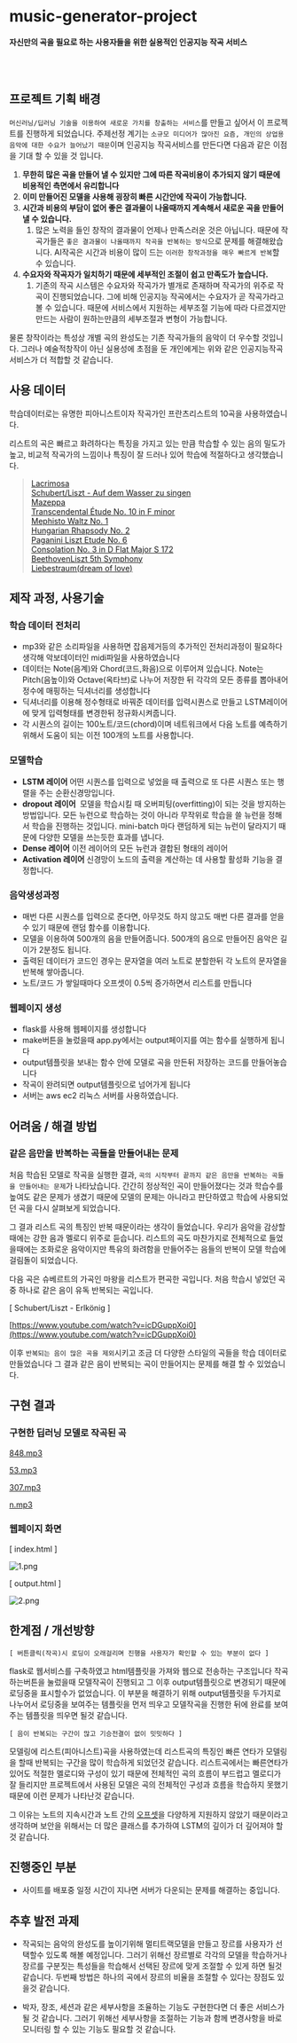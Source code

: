 # music-generator-project
**자신만의 곡을 필요로 하는 사용자들을 위한 실용적인 인공지능 작곡 서비스**

<br><br>

## 프로젝트 기획 배경

`머신러닝/딥러닝 기술을 이용하여 새로운 가치를 창출하는 서비스`를 만들고 싶어서 이 프로젝트를 진행하게 되었습니다. 주제선정 계기는 `소규모 미디어가 많아진 요즘, 개인의 상업용 음악에 대한 수요가 늘어났기 때문`이며 인공지능 작곡서비스를 만든다면 다음과 같은 이점을 기대 할 수 있을 것 입니다.

1. **무한히 많은 곡을 만들어 낼 수 있지만 그에 따른 작곡비용이 추가되지 않기 때문에 비용적인 측면에서 유리합니다**
2. **이미 만들어진 모델을 사용해 굉장히 빠른 시간안에 작곡이 가능합니다.**
3. **시간과 비용의 부담이 없어 좋은 결과물이 나올때까지 계속해서 새로운 곡을 만들어 낼 수 있습니다.**
    1. 많은 노력을 들인 창작의 결과물이 언제나 만족스러운 것은 아닙니다. 때문에 작곡가들은 `좋은 결과물이 나올때까지 작곡을 반복하는 방식`으로 문제를 해결해왔습니다. AI작곡은 시간과 비용이 많이 드는 `이러한 창작과정을 매우 빠르게 반복`할 수 있습니다. 
4. **수요자와 작곡자가 일치하기 때문에 세부적인 조절이 쉽고 만족도가 높습니다.**
    1. 기존의 작곡 시스템은 수요자와 작곡가가 별개로 존재하며 작곡가의 위주로 작곡이 진행되었습니다. 그에 비해 인공지능 작곡에서는 수요자가 곧 작곡가라고 볼 수 있습니다. 때문에 서비스에서 지원하는 세부조절 기능에 따라 다르겠지만 만드는 사람이 원하는만큼의 세부조절과 변형이 가능합니다.

물론 창작이라는 특성상 개별 곡의 완성도는 기존 작곡가들의 음악이 더 우수할 것입니다. 그러나 예술적창작이 아닌 실용성에 초점을 둔 개인에게는 위와 같은 인공지능작곡 서비스가 더 적합할 것 같습니다.

## 사용 데이터

학습데이터로는 유명한 피아니스트이자 작곡가인 프란츠리스트의 10곡을 사용하였습니다. 

리스트의 곡은 빠르고 화려하다는 특징을 가지고 있는 만큼 학습할 수 있는 음의 밀도가 높고, 비교적 작곡가의 느낌이나 특징이 잘 드러나 있어 학습에 적절하다고 생각했습니다.

> [Lacrimosa](https://www.youtube.com/watch?v=rKl4B75td70)  
[Schubert/Liszt - Auf dem Wasser zu singen](https://www.youtube.com/watch?v=hrOxzR5VvYk)  
[Mazeppa](https://www.youtube.com/watch?v=K9BQ1ylApto)  
[Transcendental Étude No. 10 in F minor](https://www.youtube.com/watch?v=uDbZ-AcgmDE)  
[Mephisto Waltz No. 1](https://www.youtube.com/watch?v=6fiDT1ZkdYo)  
[Hungarian Rhapsody No. 2](https://www.youtube.com/watch?v=wkNccP146Hk)  
[Paganini Liszt Etude No. 6](https://www.youtube.com/watch?v=7Blf8Y527DY)  
[Consolation No. 3 in D Flat Major S 172](https://www.youtube.com/watch?v=CS58YQaVIaA)  
[BeethovenLiszt 5th Symphony](https://www.youtube.com/watch?v=ANTk-mX-G4Q)  
[Liebestraum(dream of love)](https://www.youtube.com/watch?v=5sVNk-fSKRQ)  
> 

## 제작 과정, 사용기술

### 학습 데이터 전처리

- mp3와 같은 소리파일을 사용하면 잡음제거등의 추가적인 전처리과정이 필요하다 생각해 악보데이터인 midi파일을 사용하였습니다
- 데이터는 Note(음계)와 Chord(코드,화음)으로 이루어져 있습니다. Note는 Pitch(음높이)와 Octave(옥타브)로 나누어 저장한 뒤 각각의 모든 종류를 뽑아내어 정수에 매핑하는 딕셔너리를 생성합니다
- 딕셔너리를 이용해 정수형태로 바꿔준 데이터를 입력시퀀스로 만들고 LSTM레이어에 맞게 입력형태를 변경한뒤 정규화시켜줍니다.
- 각 시퀀스의 길이는 100노트/코드(chord)이며 네트워크에서 다음 노트를 예측하기 위해서 도움이 되는 이전 100개의 노트를 사용합니다.

### 모델학습

- **LSTM 레이어**
어떤 시퀀스를 입력으로 넣었을 때 출력으로 또 다른 시퀀스 또는 행렬을 주는 순환신경망입니다.
- **dropout 레이어** 
모델을 학습시킬 때 오버피팅(overfitting)이 되는 것을 방지하는 방법입니다. 모든 뉴런으로 학습하는 것이 아니라 무작위로 학습을 쓸 뉴런을 정해서 학습을 진행하는 것입니다. mini-batch 마다 랜덤하게 되는 뉴런이 달라지기 때문에 다양한 모델을 쓰는듯한 효과를 냅니다.
- **Dense 레이어**
이전 레이어의 모든 뉴런과 결합된 형태의 레이어
- **Activation 레이어**
신경망이 노드의 출력을 계산하는 데 사용할 활성화 기능을 결정합니다.

### 음악생성과정

- 매번 다른 시퀀스를 입력으로 준다면, 아무것도 하지 않고도 매번 다른 결과를 얻을 수 있기 때문에 랜덤 함수를 이용합니다.
- 모델을 이용하여 500개의 음을 만들어줍니다. 500개의 음으로 만들어진 음악은 길이가 2분정도 됩니다.
- 출력된 데이터가 코드인 경우는 문자열을 여러 노트로 분할한뒤 각 노트의 문자열을 반복해 쌓아줍니다.
- 노트/코드 가 쌓일때마다 오프셋이 0.5씩 증가하면서 리스트를 만듭니다

### 웹페이지 생성

- flask를 사용해 웹페이지를 생성합니다
- make버튼을 눌렀을때 app.py에서는 output페이지를 여는 함수를 실행하게 됩니다
- output템플릿을 보내는 함수 안에 모델로 곡을 만든뒤 저장하는 코드를 만들어놓습니다
- 작곡이 완려되면 output템플릿으로 넘어가게 됩니다
- 서버는 aws ec2 리눅스 서버를 사용하였습니다.

## 어려움 / 해결 방법

### **같은 음만을 반복하는 곡들을 만들어내는 문제**

처음 학습된 모델로 작곡을 실행한 결과, `곡의 시작부터 끝까지 같은 음만을 반복하는 곡들을 만들어내는 문제`가 나타났습니다. 간간히 정상적인 곡이 만들어졌다는 것과 학습수를 높여도 같은 문제가 생겼기 때문에 모델의 문제는 아니라고 판단하였고 학습에 사용되었던 곡을 다시 살펴보게 되었습니다. 

그 결과 리스트 곡의 특징인 반복 때문이라는 생각이 들었습니다. 우리가 음악을 감상할 때에는 강한 음과 멜로디 위주로 듣습니다. 리스트의 곡도 마찬가지로 전체적으로 들었을때에는 조화로운 음악이지만 특유의 화려함을 만들어주는 음들의 반복이 모델 학습에 걸림돌이 되었습니다.

다음 곡은 슈베르트의 가곡인 마왕을 리스트가 편곡한 곡입니다. 처음 학습시 넣었던 곡 중 하나로 같은 음이 유독 반복되는 곡입니다.

[ Schubert/Liszt - Erlkönig ]

[https://www.youtube.com/watch?v=icDGuppXoi0](https://www.youtube.com/watch?v=icDGuppXoi0)

이후 `반복되는 음이 많은 곡을 제외`시키고 조금 더 다양한 스타일의 곡들을 학습 데이터로 만들었습니다 그 결과 같은 음이 반복되는 곡이 만들어지는 문제를 해결 할 수 있었습니다.

## 구현 결과

### **구현한 딥러닝 모델로 작곡된 곡**

[848.mp3](https://s3-us-west-2.amazonaws.com/secure.notion-static.com/0e206766-0209-4f39-8a7e-f6317e39624c/848.mp3)

[53.mp3](https://s3-us-west-2.amazonaws.com/secure.notion-static.com/501039fb-22ca-47f9-838b-0f5bc5cef146/53.mp3)

[307.mp3](https://s3-us-west-2.amazonaws.com/secure.notion-static.com/a9b25297-4c54-43c3-a486-19b9d170dcea/307.mp3)

[n.mp3](https://s3-us-west-2.amazonaws.com/secure.notion-static.com/a436ac4e-31a0-4d12-ba49-0736ee779054/n.mp3)

### **웹페이지 화면**

[ index.html ]

![1.png](/img/1.png)

[ output.html ]

![2.png](/img/2.png)

## 한계점 / 개선방향

`[ 버튼클릭(작곡)시 로딩이 오래걸리며 진행을 사용자가 확인할 수 있는 부분이 없다 ]`

flask로 웹서비스를 구축하였고 html템플릿을 가져와 웹으로 전송하는 구조입니다 작곡하는버튼을 눌렀을때 모델작곡이 진행되고 그 이후 output템플릿으로 변경되기 때문에 로딩중을 표시할수가 없었습니다. 이 부분을 해결하기 위해 output템플릿을 두가지로 나누어서 로딩중을 보여주는 템플릿을 먼저 띄우고 모델작곡을 진행한 뒤에 완료를 보여주는 템플릿을 띄우면 될것 같습니다.

`[ 음이 반복되는 구간이 많고 기승전결이 없이 밋밋하다 ]`

모델링에 리스트(피아니스트)곡을 사용하였는데 리스트곡의 특징인 빠른 연타가 모델링을 할때 반복되는 구간을 많이 학습하게 되었던것 같습니다. 리스트곡에서는 빠른연타가 있어도 적절한 멜로디와 구성이 있기 때문에 전체적인 곡의 흐름이 부드럽고 멜로디가 잘 들리지만 프로젝트에서 사용된 모델은 곡의 전체적인 구성과 흐름을 학습하지 못했기 때문에 이런 문제가 나타난것 같습니다. 

그 이유는 노트의 지속시간과 노트 간의 [오프셋](https://ko.wikipedia.org/wiki/오프셋_(컴퓨터_과학))을 다양하게 지원하지 않았기 때문이라고 생각하며 보안을 위해서는 더 많은 클래스를 추가하여 LSTM의 깊이가 더 깊어져야 할것 같습니다.

## 진행중인 부분

- 사이트를 배포중 일정 시간이 지나면 서버가 다운되는 문제를 해결하는 중입니다.

## 추후 발전 과제

- 작곡되는 음악의 완성도를 높이기위해 멀티트랙모델을 만들고 장르를 사용자가 선택할수 있도록 해볼 예정입니다. 그러기 위해선 장르별로 각각의 모델을 학습하거나 장르를 구분짓는 특성들을 학습해서 선택된 장르에 맞게 조절할 수 있게 하면 될것 같습니다. 두번째 방법은 하나의 곡에서 장르의 비율을 조절할 수 있다는 장점도 있을것 같습니다.

- 박자, 장조, 세션과 같은 세부사항을 조율하는 기능도 구현한다면 더 좋은 서비스가 될 것 같습니다. 그러기 위해선 세부사항을 조절하는 기능과 함께 변경사항을 바로 모니터링 할 수 있는 기능도 필요할 것 같습니다.